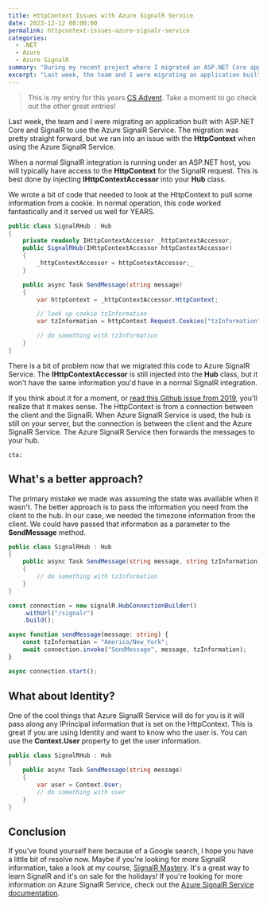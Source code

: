 ```yaml
---
title: HttpContext Issues with Azure SignalR Service
date: 2023-12-12 08:00:00
permalink: httpcontext-issues-azure-signalr-service
categories:
  - .NET
  - Azure
  - Azure SignalR
summary: "During my recent project where I migrated an ASP.NET Core application to Azure SignalR Service, I encountered a notable issue with HttpContext. In standard ASP.NET SignalR setups, I could easily access HttpContext via IHttpContextAccessor in my Hub class. This approach had been working flawlessly for me for years. However, after the migration to Azure SignalR Service, I noticed that IHttpContextAccessor didn't provide the same level of information. This change is understandable, considering the connection in Azure SignalR Service is between the client and Azure, rather than directly to my server's hub. To adapt, I shifted my strategy to directly pass essential data, such as timezone information, from the client to the hub. This method of passing parameters directly turned out to be a more efficient solution. Additionally, I appreciated how Azure SignalR Service manages IPrincipal information from HttpContext, which is useful for identity management using the Context.User property. This experience was a valuable addition to my ongoing journey of mastering evolving technologies in the .NET and Azure ecosystems."
excerpt: "Last week, the team and I were migrating an application built with ASP.NET Core and SignalR to use the Azure SignalR Service. We ran into an issue with the HttpContext when using Azure SignalR Service. Unlike in a normal SignalR integration, where you can access HttpContext via IHttpContextAccessor in the Hub class, with Azure SignalR Service the connection changes, affecting the available HttpContext data. This required a shift in our approach, leading us to directly pass the necessary information from the client to the hub."
---
```


> This is my entry for this years [CS Advent](https://www.csadvent.christmas/).  Take a moment to go check out the other great entries!

Last week, the team and I were migrating an application built with ASP.NET Core and SignalR to use the Azure SignalR Service.  The migration was pretty straight forward, but we ran into an issue with the **HttpContext** when using the Azure SignalR Service.

When a normal SignalR integration is running under an ASP.NET host, you will typically have access to the **HttpContext** for the SignalR request.  This is best done by injecting **IHttpContextAccessor** into your **Hub** class.

We wrote a bit of code that needed to look at the HttpContext to pull some information from a cookie. In normal operation, this code worked fantastically and it served us well for YEARS.

```csharp
public class SignalRHub : Hub
{
    private readonly IHttpContextAccessor _httpContextAccessor;
    public SignalRHub(IHttpContextAccessor httpContextAccessor)
    {
        _httpContextAccessor = httpContextAccessor;_
    }

    public async Task SendMessage(string message)
    {
        var httpContext = _httpContextAccessor.HttpContext;

        // look up cookie tzInformation
        var tzInformation = httpContext.Request.Cookies["tzInformation"];

        // do something with tzInformation
    }
}
```

There is a bit of problem now that we migrated this code to Azure SignalR Service. The **IHttpContextAccessor** is still injected into the **Hub** class, but it won't have the same information you'd have in a normal SignalR integration.

If you think about it for a moment, or [read this Github issue from 2019](https://github.com/dotnet/aspnetcore/issues/12535), you'll realize that it makes sense.  The HttpContext is from a connection between the client and the SignalR. When Azure SignalR Service is used, the hub is still on your server, but the connection is between the client and the Azure SignalR Service.  The Azure SignalR Service then forwards the messages to your hub.  

`cta: `

## What's a better approach?  

The primary mistake we made was assuming the state was available when it wasn't.  The better approach is to pass the information you need from the client to the hub.  In our case, we needed the timezone information from the client.  We could have passed that information as a parameter to the **SendMessage** method.

```csharp
public class SignalRHub : Hub
{
    public async Task SendMessage(string message, string tzInformation)
    {
        // do something with tzInformation
    }
}
```

```typescript
const connection = new signalR.HubConnectionBuilder()
    .withUrl("/signalr")
    .build();

async function sendMessage(message: string) {
    const tzInformation = "America/New_York";
    await connection.invoke("SendMessage", message, tzInformation);
}

async connection.start();
```

## What about Identity?  

One of the cool things that Azure SignalR Service will do for you is it will pass along any IPrincipal information that is set on the HttpContext.  This is great if you are using Identity and want to know who the user is.  You can use the **Context.User** property to get the user information.

```csharp
public class SignalRHub : Hub
{
    public async Task SendMessage(string message)
    {
        var user = Context.User;
        // do something with user
    }
}
```

## Conclusion

If you've found yourself here because of a Google search, I hope you have a little bit of resolve now.  Maybe if you're looking for more SignalR information, take a look at my course, [SignalR Mastery](https://signalrmastery.com).  It's a great way to learn SignalR and it's on sale for the holidays!  If you're looking for more information on Azure SignalR Service, check out the [Azure SignalR Service documentation](https://docs.microsoft.com/en-us/azure/azure-signalr/).  